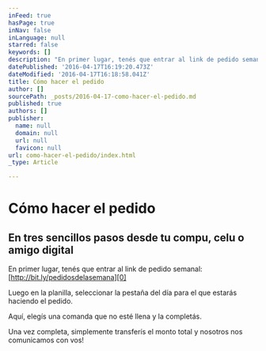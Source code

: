 ```yaml
---
inFeed: true
hasPage: true
inNav: false
inLanguage: null
starred: false
keywords: []
description: "En primer lugar, tenés que entrar al link de pedido semanal:\_http://bit.ly/pedidosdelasemana"
datePublished: '2016-04-17T16:19:20.473Z'
dateModified: '2016-04-17T16:18:58.041Z'
title: Cómo hacer el pedido
author: []
sourcePath: _posts/2016-04-17-como-hacer-el-pedido.md
published: true
authors: []
publisher:
  name: null
  domain: null
  url: null
  favicon: null
url: como-hacer-el-pedido/index.html
_type: Article

---
```

# Cómo hacer el pedido

## En tres sencillos pasos desde tu compu, celu o amigo digital

En primer lugar, tenés que entrar al link de pedido semanal: [http://bit.ly/pedidosdelasemana][0]

Luego en la planilla, seleccionar la pestaña del día para el que estarás haciendo el pedido.

Aquí, elegís una comanda que no esté llena y la completás.

Una vez completa, simplemente transferís el monto total y nosotros nos comunicamos con vos!

[0]: http://bit.ly/pedidosdelasemana